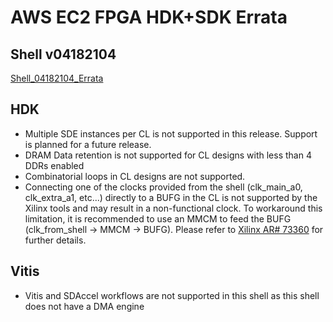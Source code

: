 
# AWS EC2 FPGA HDK+SDK Errata

## Shell v04182104
[Shell\_04182104_Errata](./hdk/docs/AWS_Shell_ERRATA.md)

## HDK
* Multiple SDE instances per CL is not supported in this release. Support is planned for a future release.
* DRAM Data retention is not supported for CL designs with less than 4 DDRs enabled
* Combinatorial loops in CL designs are not supported.  
* Connecting one of the clocks provided from the shell (clk_main_a0, clk_extra_a1, etc...) directly to a BUFG in the CL is not supported by the Xilinx tools and may result in a non-functional clock. To workaround this limitation, it is recommended to use an MMCM to feed the BUFG (clk_from_shell -> MMCM -> BUFG). Please refer to [Xilinx AR# 73360](https://www.xilinx.com/support/answers/73360.html) for further details.

## Vitis
* Vitis and SDAccel workflows are not supported in this shell as this shell does not have a DMA engine
